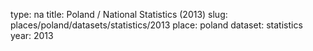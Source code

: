 type: na
title: Poland / National Statistics (2013)
slug: places/poland/datasets/statistics/2013
place: poland
dataset: statistics
year: 2013
